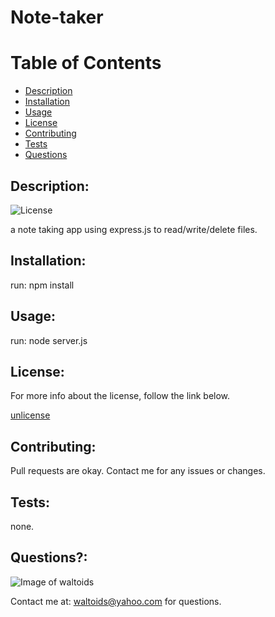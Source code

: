
# Note-taker

# Table of Contents
- [Description](#description)
- [Installation](#installation)
- [Usage](#usage)
- [License](#license)
- [Contributing](#contributing)
- [Tests](#tests)
- [Questions](#questions)

## Description:
![License](https://img.shields.io/badge/License-unlicense-brightgreen.svg)

a note taking app using express.js to read/write/delete files.

## Installation:
run: npm install

## Usage:
run: node server.js

## License:

For more info about the license, follow the link below.

[unlicense](https://opensource.org/licenses/unlicense)

## Contributing:
Pull requests are okay. Contact me for any issues or changes.

## Tests:
none.

## Questions?:

![Image of waltoids](https://avatars.githubusercontent.com/waltoids)

Contact me at: waltoids@yahoo.com for questions.

